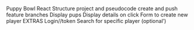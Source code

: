 Puppy Bowl React
Structure project and pseudocode
create and push feature branches
Display pups 
Display details on click 
Form to create new player
EXTRAS
Login//token
Search for specific player (optional’)
